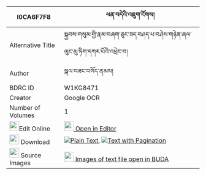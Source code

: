|I0CA6F7F8|ཕན་བདེའི་འཇུག་ངོགས། 
| --- | --- 
|Alternative Title |སྐྱབས་གསུམ་གྱི་རྣམ་བཞག་ཅུང་ཟད་བཤད་པ་བཤེས་གཉེན་ཞལ་ལུང་མུ་ཏིག་དཀར་པོའི་འཕྲེང་བ།
|Author| སྐལ་བཟང་བསོད་ནམས།
|BDRC ID | W1KG8471
|Creator | Google OCR
|Number of Volumes| 1
|<img width="25" src="https://img.icons8.com/color/25/000000/edit-property.png">Edit Online| [<img width="25" src="https://avatars.githubusercontent.com/u/45091458?s=200&v=4"> Open in Editor](http://editor.openpecha.org/I0CA6F7F8)
|<img width="25" src="https://img.icons8.com/fluent/48/000000/download-2.png"/>  Download | [![](https://img.icons8.com/color/20/000000/txt.png)Plain Text](https://github.com/Openpecha/I0CA6F7F8/releases/download/v1/pende_i_jukngok_plain_I0CA6F7F8.zip), [![](https://img.icons8.com/color/20/000000/txt.png)Text with Pagination](https://github.com/Openpecha/I0CA6F7F8/releases/download/v1/pende_i_jukngok_pages_I0CA6F7F8.zip)
|<img width="25" src="https://img.icons8.com/plasticine/100/000000/pictures-folder.png"/>  Source Images | [<img width="25" src="https://library.bdrc.io/icons/BUDA-small.svg"> Images of text file open in BUDA](https://library.bdrc.io/show/bdr:W1KG8471)